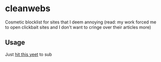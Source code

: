 # cleanwebs

Cosmetic blocklist for sites that I deem annoying (read: my work forced me to open clickbait sites and I don't want to cringe over their articles more)

## Usage

Just [hit this yeet](abp:subscribe?location=https://raw.githubusercontent.com/diyachan/cleanwebs/master/files/block.txt) to sub